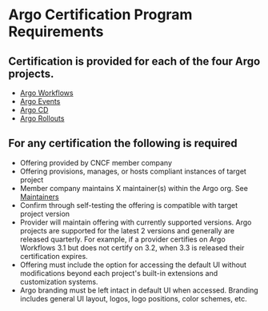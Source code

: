 # Argo Certification Program Requirements

## Certification is provided for each of the four Argo projects.
* [Argo Workflows](https://github.com/argoproj/argo-workflows)
* [Argo Events](https://github.com/argoproj/argo-events/)
* [Argo CD](https://github.com/argoproj/argo-cd/)
* [Argo Rollouts](https://github.com/argoproj/argo-rollouts/)

## For any certification the following is required
* Offering provided by CNCF member company
* Offering provisions, manages, or hosts compliant instances of target project
* Member company maintains X maintainer(s) within the Argo org. See [Maintainers](https://github.com/argoproj/argoproj/blob/master/MAINTAINERS.md)
* Confirm through self-testing the offering is compatible with target project version
* Provider will maintain offering with currently supported versions. Argo projects are supported for the latest 2 versions and generally are released quarterly. For example, if a provider certifies on Argo Workflows 3.1 but does not certify on 3.2, when 3.3 is released their certification expires.
* Offering must include the option for accessing the default UI without modifications beyond each project's built-in extensions and customization systems.
* Argo branding must be left intact in default UI when accessed. Branding includes general UI layout, logos, logo positions, color schemes, etc. 